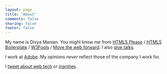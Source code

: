 ```yaml
---
layout: page
title: "About"
comments: false
sharing: false
footer: false
---
```


My name is Divya Manian. You might know me from [HTML5 Please](http://html5please.com) / [HTML5 Boilerplate](http://html5boilerplate.com) / [W3Fools](http://w3fools.com) / [Move the web forward](http://movethewebforward.org). I also [give talks](http://lanyrd.com/divya).

I work at [Adobe](http://html.adobe.com). My opinions _never_ reflect those of the company I work for. 

I [tweet about web tech](https://twitter.com/divya) or [inanities](https://twitter.com/nimbu).